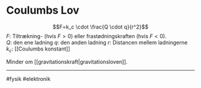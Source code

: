 # Coulumbs Lov

$$F=k_c \cdot \frac{Q \cdot q}{r^2}$$
$F$: Tiltrækning- (hvis $F>0$) eller frastødningskraften (hvis $F < 0$).  
$Q$: den ene ladning
$q$: den anden ladning
$r$: Distancen mellem ladningerne
$k_c$: [[Coulumbs konstant]]

Minder om [[gravitationskraft|gravitationsloven]].

---
#fysik #elektronik 